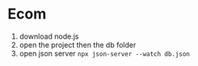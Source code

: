 # Ecom

1. download node.js
2. open the project then the db folder
3. open json server `npx json-server --watch db.json`
